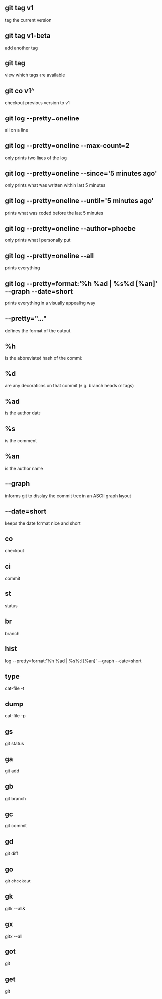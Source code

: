 ## git tag v1
tag the current version

## git tag v1-beta
add another tag

## git tag
view which tags are available

## git co v1^
checkout previous version to v1

## git log --pretty=oneline
all on a line

## git log --pretty=oneline --max-count=2
only prints two lines of the log

## git log --pretty=oneline --since='5 minutes ago'
only prints what was written within last 5 minutes

## git log --pretty=oneline --until='5 minutes ago'
prints what was coded before the last 5 minutes

## git log --pretty=oneline --author=phoebe
only prints what I personally put

## git log --pretty=oneline --all 
prints everything

## git log --pretty=format:'%h %ad | %s%d [%an]' --graph --date=short
prints everything in a visually appealing way

## --pretty="..." 
defines the format of the output.

## %h 
is the abbreviated hash of the commit

## %d 
are any decorations on that commit (e.g. branch heads or tags)

## %ad 
is the author date

## %s 
is the comment

## %an 
is the author name

## --graph 
informs git to display the commit tree in an ASCII graph layout

## --date=short 
keeps the date format nice and short

## co 
checkout

## ci
commit

## st
status

## br
branch

## hist
log --pretty=format:'%h %ad | %s%d [%an]' --graph --date=short
  
## type
cat-file -t

## dump
cat-file -p


## gs
git status 

## ga 
git add

## gb
git branch 

## gc
git commit

## gd 
git diff

## go 
git checkout 

## gk 
gitk --all&

## gx 
gitx --all

## got
git 

## get
git 

